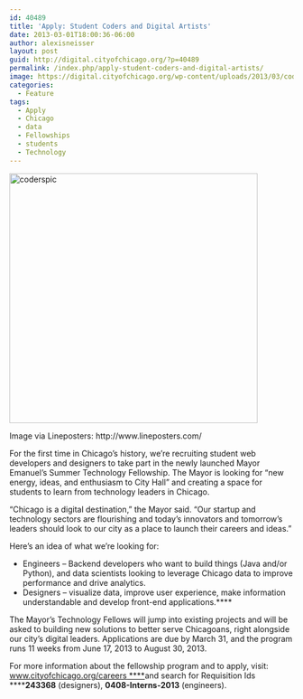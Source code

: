 ```yaml
---
id: 40489
title: 'Apply: Student Coders and Digital Artists'
date: 2013-03-01T18:00:36-06:00
author: alexisneisser
layout: post
guid: http://digital.cityofchicago.org/?p=40489
permalink: /index.php/apply-student-coders-and-digital-artists/
image: https://digital.cityofchicago.org/wp-content/uploads/2013/03/coderspic.png
categories:
  - Feature
tags:
  - Apply
  - Chicago
  - data
  - Fellowships
  - students
  - Technology
---
```

<div id="attachment_40490" style="width: 450px" class="wp-caption aligncenter">
  <img aria-describedby="caption-attachment-40490" loading="lazy" class=" wp-image-40490 " alt="coderspic" src="http://digital.cityofchicago.org/wp-content/uploads/2013/03/coderspic.png" width="440" height="442" srcset="https://digital.cityofchicago.org/wp-content/uploads/2013/03/coderspic.png 543w, https://digital.cityofchicago.org/wp-content/uploads/2013/03/coderspic-150x150.png 150w, https://digital.cityofchicago.org/wp-content/uploads/2013/03/coderspic-298x300.png 298w" sizes="(max-width: 440px) 100vw, 440px" />
  
  <p id="caption-attachment-40490" class="wp-caption-text">
    Image via Lineposters: http://www.lineposters.com/
  </p>
</div>

For the first time in Chicago’s history, we’re recruiting student web developers and designers to take part in the newly launched Mayor Emanuel’s Summer Technology Fellowship. The Mayor is looking for “new energy, ideas, and enthusiasm to City Hall” and creating a space for students to learn from technology leaders in Chicago.

“Chicago is a digital destination,” the Mayor said. “Our startup and technology sectors are flourishing and today’s innovators and tomorrow’s leaders should look to our city as a place to launch their careers and ideas.”

Here’s an idea of what we’re looking for:

  * Engineers – Backend developers who want to build things (Java and/or Python), and data scientists looking to leverage Chicago data to improve performance and drive analytics.
  * Designers – visualize data, improve user experience, make information understandable and develop front-end applications.****

The Mayor’s Technology Fellows will jump into existing projects and will be asked to building new solutions to better serve Chicagoans, right alongside our city’s digital leaders. Applications are due by March 31, and the program runs 11 weeks from June 17, 2013 to August 30, 2013.

For more information about the fellowship program and to apply, visit: [www.cityofchicago.org/careers ****](http://www.cityofchicago.org/careers "http://www.cityofchicago.org/careers")and search for Requisition Ids ******243368** (designers), **0408-Interns-2013** (engineers).
